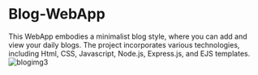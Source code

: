 # Blog-WebApp
 This WebApp embodies a minimalist blog style, where you can add and view your daily blogs. The project incorporates various technologies, including Html, CSS, Javascript, Node.js, Express.js, and EJS templates.
![blogimg3](https://github.com/khushi2323/Blog-WebApp/assets/95963491/7a6289c8-3250-40a9-84fb-df015f4f51ca)
